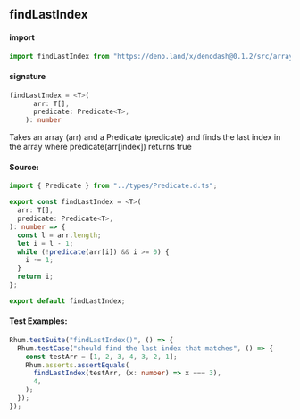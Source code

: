 
## findLastIndex

#### import
```typescript
import findLastIndex from "https://deno.land/x/denodash@0.1.2/src/array/findLastIndex.ts"
```

#### signature
```typescript
findLastIndex = <T>(
      arr: T[],
      predicate: Predicate<T>,
    ): number
```

Takes an array (arr) and a Predicate (predicate) and finds the last index in the array where predicate(arr[index]) returns true

#### Source:

```typescript
import { Predicate } from "../types/Predicate.d.ts";

export const findLastIndex = <T>(
  arr: T[],
  predicate: Predicate<T>,
): number => {
  const l = arr.length;
  let i = l - 1;
  while (!predicate(arr[i]) && i >= 0) {
    i -= 1;
  }
  return i;
};

export default findLastIndex;

```

#### Test Examples: 

```typescript
Rhum.testSuite("findLastIndex()", () => {
  Rhum.testCase("should find the last index that matches", () => {
    const testArr = [1, 2, 3, 4, 3, 2, 1];
    Rhum.asserts.assertEquals(
      findLastIndex(testArr, (x: number) => x === 3),
      4,
    );
  });
});
```

  